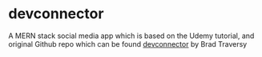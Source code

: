 # devconnector

A MERN stack social media app which is based on the Udemy tutorial, and original Github repo which can be found [devconnector](https://github.com/bradtraversy/devconnector) by Brad Traversy
